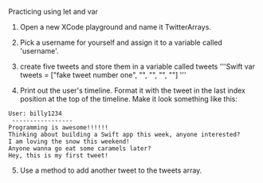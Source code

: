 Practicing using let and var

1. Open a new XCode playground and name it TwitterArrays.

2. Pick a username for yourself and assign it to a variable called 'username'.

3. create five tweets and store them in a variable called tweets
'''Swift
var tweets = ["fake tweet number one", "", "", "", ""]
'''
4. Print out the user's timeline. Format it with the tweet in the last index position at the top of the timeline. Make it look something like this:
```
User: billy1234
 -----------------
Programming is awesome!!!!!!
Thinking about building a Swift app this week, anyone interested?
I am loving the snow this weekend!
Anyone wanna go eat some caramels later?
Hey, this is my first tweet!
```
5. Use a method to add another tweet to the tweets array.

